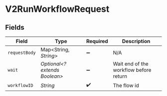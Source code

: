 # V2RunWorkflowRequest


## Fields

| Field                                  | Type                                   | Required                               | Description                            |
| -------------------------------------- | -------------------------------------- | -------------------------------------- | -------------------------------------- |
| `requestBody`                          | Map<String, *String*>                  | :heavy_minus_sign:                     | N/A                                    |
| `wait`                                 | *Optional<? extends Boolean>*          | :heavy_minus_sign:                     | Wait end of the workflow before return |
| `workflowID`                           | *String*                               | :heavy_check_mark:                     | The flow id                            |